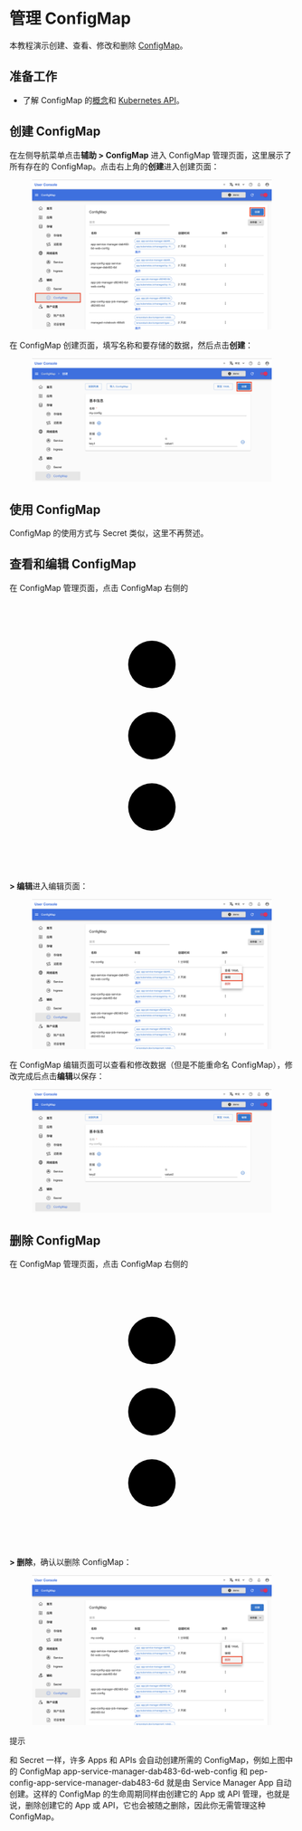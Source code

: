 # 管理 ConfigMap

本教程演示创建、查看、修改和删除 [ConfigMap](../../api/auxiliary/configmap.md)。

## 准备工作

* 了解 ConfigMap 的<a target="_blank" rel="noopener noreferrer" href="https://kubernetes.io/zh/docs/concepts/configuration/configmap/">概念</a>和 <a target="_blank" rel="noopener noreferrer" href="https://kubernetes.io/docs/reference/kubernetes-api/config-and-storage-resources/config-map-v1/">Kubernetes API</a>。

## 创建 ConfigMap

在左侧导航菜单点击**辅助 > ConfigMap** 进入 ConfigMap 管理页面，这里展示了所有存在的 ConfigMap。点击右上角的**创建**进入创建页面：

<figure class="screenshot">
  <img alt="create" src="../../assets/guide/manage-storage-network-and-auxiliary/configmap/create.png" />
</figure>

在 ConfigMap 创建页面，填写名称和要存储的数据，然后点击**创建**：

<figure class="screenshot">
  <img alt="create-details" src="../../assets/guide/manage-storage-network-and-auxiliary/configmap/create-details.png" />
</figure>

## 使用 ConfigMap

ConfigMap 的使用方式与 Secret 类似，这里不再赘述。

## 查看和编辑 ConfigMap

在 ConfigMap 管理页面，点击 ConfigMap 右侧的 <span class="twemoji"><svg xmlns="http://www.w3.org/2000/svg" viewBox="0 0 24 24"><path d="M12 16a2 2 0 0 1 2 2 2 2 0 0 1-2 2 2 2 0 0 1-2-2 2 2 0 0 1 2-2m0-6a2 2 0 0 1 2 2 2 2 0 0 1-2 2 2 2 0 0 1-2-2 2 2 0 0 1 2-2m0-6a2 2 0 0 1 2 2 2 2 0 0 1-2 2 2 2 0 0 1-2-2 2 2 0 0 1 2-2Z"></path></svg></span> **> 编辑**进入编辑页面：

<figure class="screenshot">
  <img alt="edit" src="../../assets/guide/manage-storage-network-and-auxiliary/configmap/edit.png" />
</figure>

在 ConfigMap 编辑页面可以查看和修改数据（但是不能重命名 ConfigMap），修改完成后点击**编辑**以保存：

<figure class="screenshot">
  <img alt="edit-details" src="../../assets/guide/manage-storage-network-and-auxiliary/configmap/edit-details.png" />
</figure>

## 删除 ConfigMap

在 ConfigMap 管理页面，点击 ConfigMap 右侧的 <span class="twemoji"><svg xmlns="http://www.w3.org/2000/svg" viewBox="0 0 24 24"><path d="M12 16a2 2 0 0 1 2 2 2 2 0 0 1-2 2 2 2 0 0 1-2-2 2 2 0 0 1 2-2m0-6a2 2 0 0 1 2 2 2 2 0 0 1-2 2 2 2 0 0 1-2-2 2 2 0 0 1 2-2m0-6a2 2 0 0 1 2 2 2 2 0 0 1-2 2 2 2 0 0 1-2-2 2 2 0 0 1 2-2Z"></path></svg></span> **> 删除**，确认以删除 ConfigMap：

<figure class="screenshot">
    <img alt="delete" src="../../assets/guide/manage-storage-network-and-auxiliary/configmap/delete.png" />
</figure>

<aside class="note tip">
<div class="title">提示</div>

和 Secret 一样，许多 Apps 和 APIs 会自动创建所需的 ConfigMap，例如上图中的 ConfigMap app-service-manager-dab483-6d-web-config 和 pep-config-app-service-manager-dab483-6d 就是由 Service Manager App 自动创建。这样的 ConfigMap 的生命周期同样由创建它的 App 或 API 管理，也就是说，删除创建它的 App 或 API，它也会被随之删除，因此你无需管理这种 ConfigMap。

</aside>
